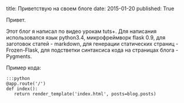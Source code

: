 title: Приветствую на своем блоге
date: 2015-01-20
published: True

Привет.

Этот блог я написал по видео урокам tuts+. Для написания использовался язык python3.4, микрофреймворк flask 0.9, для заготовок статей - markdown, для генерации статических страниц - Frozen-Flask, для подстветки синтаксиса кода на страницах блога - Pygments.

Пример кода:

    :::python
    @app.route('/')
    def index():
       return render_template('index.html', posts=blog.posts)